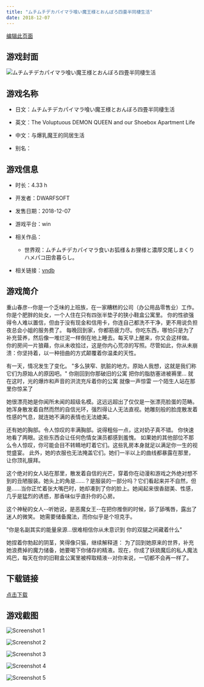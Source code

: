 ```yaml
---
title: "ムチムチデカパイマラ喰い魔王様とおんぼろ四畳半同棲生活"
date: 2018-12-07
---
```

[编辑此页面](https://github.com/ACG-3/ADV3-source/blob/main/source/_posts/%E3%83%A0%E3%83%81%E3%83%A0%E3%83%81%E3%83%87%E3%82%AB%E3%83%91%E3%82%A4%E3%83%9E%E3%83%A9%E5%96%B0%E3%81%84%E9%AD%94%E7%8E%8B%E6%A7%98%E3%81%A8%E3%81%8A%E3%82%93%E3%81%BC%E3%82%8D%E5%9B%9B%E7%95%B3%E5%8D%8A%E5%90%8C%E6%A3%B2%E7%94%9F%E6%B4%BB.md)

## 游戏封面

![ムチムチデカパイマラ喰い魔王様とおんぼろ四畳半同棲生活](https%3A//pan.timero.xyz/onedrive/img_lib_001/%E3%83%A0%E3%83%81%E3%83%A0%E3%83%81%E3%83%87%E3%82%AB%E3%83%91%E3%82%A4%E3%83%9E%E3%83%A9%E5%96%B0%E3%81%84%E9%AD%94%E7%8E%8B%E6%A7%98%E3%81%A8%E3%81%8A%E3%82%93%E3%81%BC%E3%82%8D%E5%9B%9B%E7%95%B3%E5%8D%8A%E5%90%8C%E6%A3%B2%E7%94%9F%E6%B4%BB_cover.avif)


## 游戏名称

- 日文：ムチムチデカパイマラ喰い魔王様とおんぼろ四畳半同棲生活
- 英文：The Voluptuous DEMON QUEEN and our Shoebox Apartment Life
- 中文：与爆乳魔王的同居生活

- 别名：


## 游戏信息

- 时长：4.33 h
- 开发者：DWARFSOFT
- 发售日期：2018-12-07
- 游戏平台：win
- 相关作品：
   - 世界观：ムチムチデカパイマラ食いお狐様＆お狸様と濃厚交尾しまくりハメパコ田舎暮らし。

- 相关链接：[vndb](https://vndb.org/v23157)


## 游戏简介

重山春彦--你是一个乏味的上班族，在一家糟糕的公司（办公用品零售业）工作。
你是个肥胖的处女，一个人住在只有四张半垫子的狭小鞋盒公寓里。
你的性欲强得令人难以置信，但由于没有现金和信用卡，你连自己都洗不干净，更不用说负担夜总会小姐的服务费了。
每晚回到家，你都筋疲力尽。你吃东西，哪怕只是为了补充营养，然后像一堆烂泥一样倒在地上睡去。每天早上醒来，你又会这样做。
你的房间一片狼藉，你从未收拾过，这是你内心荒凉的写照。尽管如此，你从未崩溃：你坚持着，以一种扭曲的方式颠覆着你温柔的天性。

有一天，情况发生了变化。
"多么狭窄、肮脏的地方。原始人我想，这就是我们称它们为原始人的原因吧。"
你刚回到你那破旧的公寓 把你的脂肪塞进被褥里...
就在这时，光的爆炸和声音的洪流充斥着你的公寓
就像一声惊雷 一个陌生人站在那里你惊呆了

她很漂亮她是你闻所未闻的超级名模。这远远超出了仅仅是一张漂亮脸蛋的范畴。
她浑身散发着自然而然的自信光环，强烈得让人无法直视。她雕刻般的脸庞散发着性感的气息，就连她不满的表情也无法媲美。

还有她的胸部。令人惊叹的丰满胸部。说得粗俗一点，这对奶子真不错。
你快速地看了两眼。这些东西会让任何色情女演员都感到羞愧。
如果她的其他部位不那么令人惊叹，你可能会目不转睛地盯着它们。这些乳房本身就足以满足你一生的视觉盛宴。
此外，她的衣服也无法掩盖它们。她们一半以上的曲线都暴露在那里，让你顶礼膜拜。

这个绝对的女人站在那里，散发着自信的光芒，穿着你在动漫和游戏之外绝对想不到的丑陋服装。她头上的角是......？是服装的一部分吗？它们看起来并不自然，但是......当你正忙着张大嘴巴时，她却凑到了你的脸上。她闻起来很香甜美、性感，几乎是猛烈的诱惑，那香味似乎直扑你的心房。

这个神秘的女人--听她说，是恶魔女王--在把你推倒的时候，舔了舔嘴唇，露出了迷人的微笑。
她需要储备魔法，而你似乎是个坦克手。

"你是名副其实的能量泉源...很难相信你从未意识到 你的双腿之间藏着什么"

她捏着你勃起的阴茎，笑得像只猫，继续解释道：
为了回到她原来的世界，补充她浪费掉的魔力储备，她要喝下你储存的精液。现在，你成了妖娆魔后的私人魔法鸡巴，每天在你的旧鞋盒公寓里被榨取精液--对你来说，一切都不会再一样了。




## 下载链接

[点击下载](https://pan.timero.xyz/onedrive/adv_lib_001/%E3%83%A0%E3%83%81%E3%83%A0%E3%83%81%E3%83%87%E3%82%AB%E3%83%91%E3%82%A4%E3%83%9E%E3%83%A9%E5%96%B0%E3%81%84%E9%AD%94%E7%8E%8B%E6%A7%98%E3%81%A8%E3%81%8A%E3%82%93%E3%81%BC%E3%82%8D%E5%9B%9B%E7%95%B3%E5%8D%8A%E5%90%8C%E6%A3%B2%E7%94%9F%E6%B4%BB)


## 游戏截图


![Screenshot 1](https%3A//pan.timero.xyz/onedrive/img_lib_001/%E3%83%A0%E3%83%81%E3%83%A0%E3%83%81%E3%83%87%E3%82%AB%E3%83%91%E3%82%A4%E3%83%9E%E3%83%A9%E5%96%B0%E3%81%84%E9%AD%94%E7%8E%8B%E6%A7%98%E3%81%A8%E3%81%8A%E3%82%93%E3%81%BC%E3%82%8D%E5%9B%9B%E7%95%B3%E5%8D%8A%E5%90%8C%E6%A3%B2%E7%94%9F%E6%B4%BB_Screenshot_1.avif)

![Screenshot 2](https%3A//pan.timero.xyz/onedrive/img_lib_001/%E3%83%A0%E3%83%81%E3%83%A0%E3%83%81%E3%83%87%E3%82%AB%E3%83%91%E3%82%A4%E3%83%9E%E3%83%A9%E5%96%B0%E3%81%84%E9%AD%94%E7%8E%8B%E6%A7%98%E3%81%A8%E3%81%8A%E3%82%93%E3%81%BC%E3%82%8D%E5%9B%9B%E7%95%B3%E5%8D%8A%E5%90%8C%E6%A3%B2%E7%94%9F%E6%B4%BB_Screenshot_2.avif)

![Screenshot 3](https%3A//pan.timero.xyz/onedrive/img_lib_001/%E3%83%A0%E3%83%81%E3%83%A0%E3%83%81%E3%83%87%E3%82%AB%E3%83%91%E3%82%A4%E3%83%9E%E3%83%A9%E5%96%B0%E3%81%84%E9%AD%94%E7%8E%8B%E6%A7%98%E3%81%A8%E3%81%8A%E3%82%93%E3%81%BC%E3%82%8D%E5%9B%9B%E7%95%B3%E5%8D%8A%E5%90%8C%E6%A3%B2%E7%94%9F%E6%B4%BB_Screenshot_3.avif)

![Screenshot 4](https%3A//pan.timero.xyz/onedrive/img_lib_001/%E3%83%A0%E3%83%81%E3%83%A0%E3%83%81%E3%83%87%E3%82%AB%E3%83%91%E3%82%A4%E3%83%9E%E3%83%A9%E5%96%B0%E3%81%84%E9%AD%94%E7%8E%8B%E6%A7%98%E3%81%A8%E3%81%8A%E3%82%93%E3%81%BC%E3%82%8D%E5%9B%9B%E7%95%B3%E5%8D%8A%E5%90%8C%E6%A3%B2%E7%94%9F%E6%B4%BB_Screenshot_4.avif)

![Screenshot 5](https%3A//pan.timero.xyz/onedrive/img_lib_001/%E3%83%A0%E3%83%81%E3%83%A0%E3%83%81%E3%83%87%E3%82%AB%E3%83%91%E3%82%A4%E3%83%9E%E3%83%A9%E5%96%B0%E3%81%84%E9%AD%94%E7%8E%8B%E6%A7%98%E3%81%A8%E3%81%8A%E3%82%93%E3%81%BC%E3%82%8D%E5%9B%9B%E7%95%B3%E5%8D%8A%E5%90%8C%E6%A3%B2%E7%94%9F%E6%B4%BB_Screenshot_5.avif)

